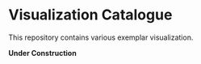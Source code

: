 # Visualization Catalogue
This repository contains various exemplar visualization.

__Under Construction__
